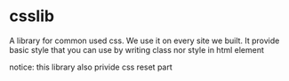 csslib
======

A library for common used css. We use it on every site we built. It provide basic style that you can use by writing class nor style in html element 

notice: this library also privide css reset part 
